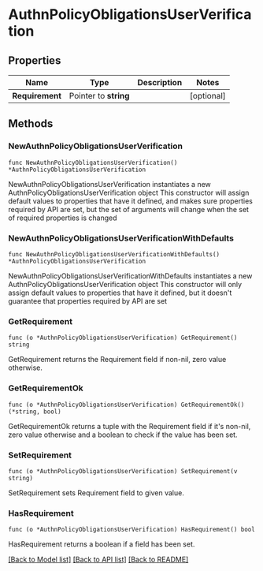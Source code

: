 # AuthnPolicyObligationsUserVerification

## Properties

Name | Type | Description | Notes
------------ | ------------- | ------------- | -------------
**Requirement** | Pointer to **string** |  | [optional] 

## Methods

### NewAuthnPolicyObligationsUserVerification

`func NewAuthnPolicyObligationsUserVerification() *AuthnPolicyObligationsUserVerification`

NewAuthnPolicyObligationsUserVerification instantiates a new AuthnPolicyObligationsUserVerification object
This constructor will assign default values to properties that have it defined,
and makes sure properties required by API are set, but the set of arguments
will change when the set of required properties is changed

### NewAuthnPolicyObligationsUserVerificationWithDefaults

`func NewAuthnPolicyObligationsUserVerificationWithDefaults() *AuthnPolicyObligationsUserVerification`

NewAuthnPolicyObligationsUserVerificationWithDefaults instantiates a new AuthnPolicyObligationsUserVerification object
This constructor will only assign default values to properties that have it defined,
but it doesn't guarantee that properties required by API are set

### GetRequirement

`func (o *AuthnPolicyObligationsUserVerification) GetRequirement() string`

GetRequirement returns the Requirement field if non-nil, zero value otherwise.

### GetRequirementOk

`func (o *AuthnPolicyObligationsUserVerification) GetRequirementOk() (*string, bool)`

GetRequirementOk returns a tuple with the Requirement field if it's non-nil, zero value otherwise
and a boolean to check if the value has been set.

### SetRequirement

`func (o *AuthnPolicyObligationsUserVerification) SetRequirement(v string)`

SetRequirement sets Requirement field to given value.

### HasRequirement

`func (o *AuthnPolicyObligationsUserVerification) HasRequirement() bool`

HasRequirement returns a boolean if a field has been set.


[[Back to Model list]](../README.md#documentation-for-models) [[Back to API list]](../README.md#documentation-for-api-endpoints) [[Back to README]](../README.md)


